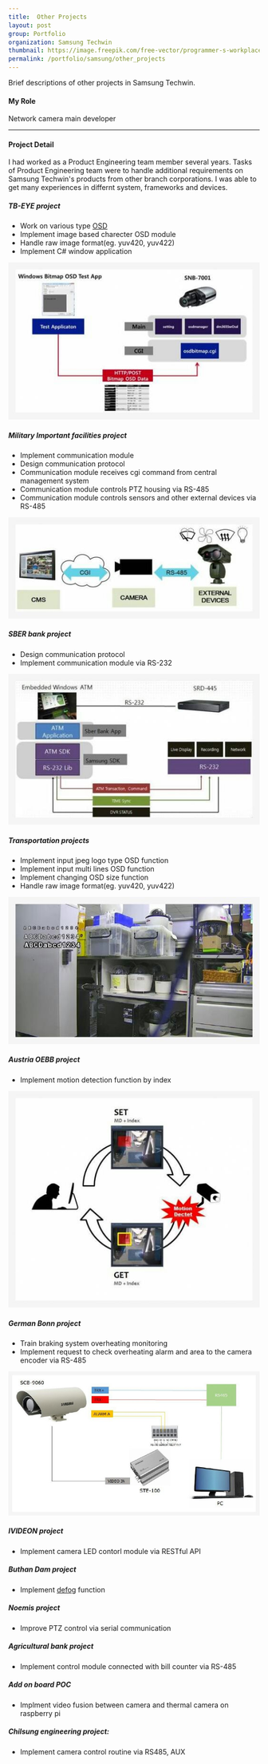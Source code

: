 ```yaml
---
title:  Other Projects
layout: post
group: Portfolio
organization: Samsung Techwin
thumbnail: https://image.freepik.com/free-vector/programmer-s-workplace-writing-code-laptop_80328-238.jpg
permalink: /portfolio/samsung/other_projects
---
```


Brief descriptions of other projects in Samsung Techwin.

<!--break-->

#### My Role
Network camera main developer 


---
#### Project Detail

I had worked as a Product Engineering team member several years. Tasks of Product Engineering team were to handle additional requirements on Samsung Techwin's products from other branch corporations. 
I was able to get many experiences in differnt system, frameworks and devices. 


##### TB-EYE project
* Work on various type [OSD](https://en.wikipedia.org/wiki/On-screen_display)
* Implement image based charecter OSD module
* Handle raw image format(eg. yuv420, yuv422)
* Implement C# window application

![pjtimage](/images/samsung/tbeye_pjt.jpg)


##### Military Important facilities project
* Implement communication module
* Design communication protocol
* Communication module receives cgi command from central management system 
* Communication module controls PTZ housing via RS-485
* Communication module controls sensors and other external devices via RS-485

![pjtimage](/images/samsung/military_pjt.jpg)





##### SBER bank project
* Design communication protocol
* Implement communication module via RS-232

![pjtimage](/images/samsung/sber_pjt.jpg)


##### Transportation projects 
* Implement input jpeg logo type OSD function
* Implement input multi lines OSD function
* Implement changing OSD size function 
* Handle raw image format(eg. yuv420, yuv422)

![pjtimage](/images/samsung/Transportation_pjt.jpg) 

##### Austria OEBB project
* Implement motion detection function by index


![pjtimage](/images/samsung/austria_pjt.jpg)


##### German Bonn project 
* Train braking system overheating monitoring
* Implement request to check overheating alarm and area to the camera encoder via RS-485

![pjtimage](/images/samsung/bonn_pjt.jpg)


##### IVIDEON project 
* Implement camera LED contorl module via RESTful API 


##### Buthan Dam project
* Implement [defog](https://www.unifore.net/ip-video-surveillance/network-camera-basic-what-s-defog-technology.html) function 


##### Noemis project 
* Improve PTZ control via serial communication


##### Agricultural bank project 
* Implement control module connected with bill counter via RS-485


##### Add on board POC
* Implment video fusion between camera and thermal camera on raspberry pi 

##### Chilsung engineering project: 
* Implement camera control routine via RS485, AUX 
